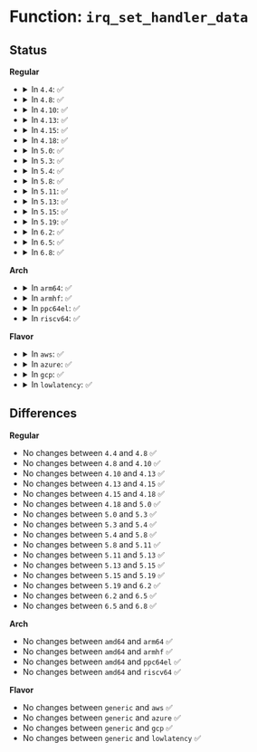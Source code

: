 # Function: <code>irq_set_handler_data</code>

## Status
<b>Regular</b>
<ul>
<li>
<details>
<summary>In <code>4.4</code>: ✅</summary>

```c
int irq_set_handler_data(unsigned int irq, void *data);
```

**Collision:** Unique Global

**Inline:** No

**Transformation:** False

**Instances:**

```
In kernel/irq/chip.c (ffffffff810dd8b0)
Location: kernel/irq/chip.c:93
Inline: False
Direct callers:
  - kernel/irq/irqdomain.c:irq_domain_set_info
  - kernel/irq/irqdomain.c:irq_domain_free_irqs_top
  - kernel/irq/msi.c:msi_domain_ops_init
  - drivers/gpio/gpiolib.c:gpiochip_remove
  - drivers/xen/events/events_base.c:xen_free_irq
  - drivers/xen/events/events_base.c:xen_irq_init
  - drivers/mfd/twl4030-irq.c:twl4030_sih_setup
```
**Symbols:**

```
ffffffff810dd8b0-ffffffff810dd918: irq_set_handler_data (STB_GLOBAL)
```
</details>
</li>
<li>
<details>
<summary>In <code>4.8</code>: ✅</summary>

```c
int irq_set_handler_data(unsigned int irq, void *data);
```

**Collision:** Unique Global

**Inline:** No

**Transformation:** False

**Instances:**

```
In kernel/irq/chip.c (ffffffff810e30c0)
Location: kernel/irq/chip.c:93
Inline: False
Direct callers:
  - kernel/irq/irqdomain.c:irq_domain_free_irqs_top
  - kernel/irq/irqdomain.c:irq_domain_set_info
  - kernel/irq/msi.c:msi_domain_ops_init
  - drivers/gpio/gpiolib.c:gpiochip_remove
  - drivers/xen/events/events_base.c:xen_free_irq
  - drivers/xen/events/events_base.c:xen_irq_init
  - drivers/mfd/twl4030-irq.c:twl4030_sih_setup
```
**Symbols:**

```
ffffffff810e30c0-ffffffff810e3128: irq_set_handler_data (STB_GLOBAL)
```
</details>
</li>
<li>
<details>
<summary>In <code>4.10</code>: ✅</summary>

```c
int irq_set_handler_data(unsigned int irq, void *data);
```

**Collision:** Unique Global

**Inline:** No

**Transformation:** False

**Instances:**

```
In kernel/irq/chip.c (ffffffff810e99a0)
Location: kernel/irq/chip.c:92
Inline: False
Direct callers:
  - kernel/irq/irqdomain.c:irq_domain_free_irqs_top
  - kernel/irq/irqdomain.c:irq_domain_set_info
  - kernel/irq/msi.c:msi_domain_ops_init
  - drivers/gpio/gpiolib.c:gpiochip_remove
  - drivers/xen/events/events_base.c:xen_free_irq
  - drivers/xen/events/events_base.c:xen_irq_init
  - drivers/mfd/twl4030-irq.c:twl4030_sih_setup
```
**Symbols:**

```
ffffffff810e99a0-ffffffff810e9a08: irq_set_handler_data (STB_GLOBAL)
```
</details>
</li>
<li>
<details>
<summary>In <code>4.13</code>: ✅</summary>

```c
int irq_set_handler_data(unsigned int irq, void *data);
```

**Collision:** Unique Global

**Inline:** No

**Transformation:** False

**Instances:**

```
In kernel/irq/chip.c (ffffffff810e8e90)
Location: kernel/irq/chip.c:92
Inline: False
Direct callers:
  - kernel/irq/irqdomain.c:irq_domain_free_irqs_top
  - kernel/irq/irqdomain.c:irq_domain_set_info
  - kernel/irq/msi.c:msi_domain_ops_init
  - drivers/gpio/gpiolib.c:gpiochip_remove
  - drivers/xen/events/events_base.c:xen_free_irq
  - drivers/xen/events/events_base.c:xen_irq_init
  - drivers/mfd/twl4030-irq.c:twl4030_sih_setup
```
**Symbols:**

```
ffffffff810e8e90-ffffffff810e8ef8: irq_set_handler_data (STB_GLOBAL)
```
</details>
</li>
<li>
<details>
<summary>In <code>4.15</code>: ✅</summary>

```c
int irq_set_handler_data(unsigned int irq, void *data);
```

**Collision:** Unique Global

**Inline:** No

**Transformation:** False

**Instances:**

```
In kernel/irq/chip.c (ffffffff810f12f0)
Location: kernel/irq/chip.c:92
Inline: False
Direct callers:
  - kernel/irq/irqdomain.c:irq_domain_free_irqs_top
  - kernel/irq/irqdomain.c:irq_domain_set_info
  - kernel/irq/msi.c:msi_domain_ops_init
  - drivers/xen/events/events_base.c:xen_free_irq
  - drivers/xen/events/events_base.c:xen_irq_init
  - drivers/mfd/twl4030-irq.c:twl4030_sih_setup
```
**Symbols:**

```
ffffffff810f12f0-ffffffff810f1358: irq_set_handler_data (STB_GLOBAL)
```
</details>
</li>
<li>
<details>
<summary>In <code>4.18</code>: ✅</summary>

```c
int irq_set_handler_data(unsigned int irq, void *data);
```

**Collision:** Unique Global

**Inline:** No

**Transformation:** False

**Instances:**

```
In kernel/irq/chip.c (ffffffff810f9730)
Location: kernel/irq/chip.c:90
Inline: False
Direct callers:
  - kernel/irq/irqdomain.c:irq_domain_free_irqs_top
  - kernel/irq/irqdomain.c:irq_domain_set_info
  - kernel/irq/msi.c:msi_domain_ops_init
  - drivers/pci/controller/dwc/pcie-designware-host.c:dw_pcie_free_msi
  - drivers/xen/events/events_base.c:xen_free_irq
  - drivers/xen/events/events_base.c:xen_irq_init
  - drivers/mfd/twl4030-irq.c:twl4030_sih_setup
```
**Symbols:**

```
ffffffff810f9730-ffffffff810f9798: irq_set_handler_data (STB_GLOBAL)
```
</details>
</li>
<li>
<details>
<summary>In <code>5.0</code>: ✅</summary>

```c
int irq_set_handler_data(unsigned int irq, void *data);
```

**Collision:** Unique Global

**Inline:** No

**Transformation:** False

**Instances:**

```
In kernel/irq/chip.c (ffffffff81104ee0)
Location: kernel/irq/chip.c:90
Inline: False
Direct callers:
  - kernel/irq/irqdomain.c:irq_domain_free_irqs_top
  - kernel/irq/irqdomain.c:irq_domain_set_info
  - kernel/irq/msi.c:msi_domain_ops_init
  - drivers/pci/controller/dwc/pcie-designware-host.c:dw_pcie_free_msi
  - drivers/xen/events/events_base.c:xen_free_irq
  - drivers/xen/events/events_base.c:xen_irq_init
  - drivers/mfd/twl4030-irq.c:twl4030_sih_setup
```
**Symbols:**

```
ffffffff81104ee0-ffffffff81104f48: irq_set_handler_data (STB_GLOBAL)
```
</details>
</li>
<li>
<details>
<summary>In <code>5.3</code>: ✅</summary>

```c
int irq_set_handler_data(unsigned int irq, void *data);
```

**Collision:** Unique Global

**Inline:** No

**Transformation:** False

**Instances:**

```
In kernel/irq/chip.c (ffffffff8110e1c0)
Location: kernel/irq/chip.c:90
Inline: False
Direct callers:
  - kernel/irq/irqdomain.c:irq_domain_free_irqs_top
  - kernel/irq/irqdomain.c:irq_domain_set_info
  - kernel/irq/msi.c:msi_domain_ops_init
  - drivers/pci/controller/dwc/pcie-designware-host.c:dw_pcie_free_msi
  - drivers/xen/events/events_base.c:xen_free_irq
  - drivers/xen/events/events_base.c:xen_irq_init
  - drivers/mfd/twl4030-irq.c:twl4030_sih_setup
```
**Symbols:**

```
ffffffff8110e1c0-ffffffff8110e228: irq_set_handler_data (STB_GLOBAL)
```
</details>
</li>
<li>
<details>
<summary>In <code>5.4</code>: ✅</summary>

```c
int irq_set_handler_data(unsigned int irq, void *data);
```

**Collision:** Unique Global

**Inline:** No

**Transformation:** False

**Instances:**

```
In kernel/irq/chip.c (ffffffff8111a480)
Location: kernel/irq/chip.c:90
Inline: False
Direct callers:
  - kernel/irq/irqdomain.c:irq_domain_free_irqs_top
  - kernel/irq/irqdomain.c:irq_domain_set_info
  - kernel/irq/msi.c:msi_domain_ops_init
  - drivers/pci/controller/dwc/pcie-designware-host.c:dw_pcie_free_msi
  - drivers/xen/events/events_base.c:xen_free_irq
  - drivers/xen/events/events_base.c:xen_irq_init
  - drivers/mfd/twl4030-irq.c:twl4030_sih_setup
```
**Symbols:**

```
ffffffff8111a480-ffffffff8111a4e8: irq_set_handler_data (STB_GLOBAL)
```
</details>
</li>
<li>
<details>
<summary>In <code>5.8</code>: ✅</summary>

```c
int irq_set_handler_data(unsigned int irq, void *data);
```

**Collision:** Unique Global

**Inline:** No

**Transformation:** False

**Instances:**

```
In kernel/irq/chip.c (ffffffff81126500)
Location: kernel/irq/chip.c:90
Inline: False
Direct callers:
  - kernel/irq/irqdomain.c:irq_domain_free_irqs_top
  - kernel/irq/irqdomain.c:irq_domain_set_info
  - kernel/irq/msi.c:msi_domain_ops_init
  - drivers/pci/controller/dwc/pcie-designware-host.c:dw_pcie_free_msi
  - drivers/mfd/twl4030-irq.c:twl4030_sih_setup
```
**Symbols:**

```
ffffffff81126500-ffffffff81126567: irq_set_handler_data (STB_GLOBAL)
```
</details>
</li>
<li>
<details>
<summary>In <code>5.11</code>: ✅</summary>

```c
int irq_set_handler_data(unsigned int irq, void *data);
```

**Collision:** Unique Global

**Inline:** No

**Transformation:** False

**Instances:**

```
In kernel/irq/chip.c (ffffffff81122140)
Location: kernel/irq/chip.c:90
Inline: False
Direct callers:
  - kernel/irq/irqdomain.c:irq_domain_free_irqs_top
  - kernel/irq/irqdomain.c:irq_domain_set_info
  - kernel/irq/msi.c:msi_domain_ops_init
  - drivers/pci/controller/dwc/pcie-designware-host.c:dw_pcie_free_msi
  - drivers/mfd/twl4030-irq.c:twl4030_sih_setup
```
**Symbols:**

```
ffffffff81122140-ffffffff811221a7: irq_set_handler_data (STB_GLOBAL)
```
</details>
</li>
<li>
<details>
<summary>In <code>5.13</code>: ✅</summary>

```c
int irq_set_handler_data(unsigned int irq, void *data);
```

**Collision:** Unique Global

**Inline:** No

**Transformation:** False

**Instances:**

```
In kernel/irq/chip.c (ffffffff811224c0)
Location: kernel/irq/chip.c:90
Inline: False
Direct callers:
  - kernel/irq/irqdomain.c:irq_domain_free_irqs_top
  - kernel/irq/irqdomain.c:irq_domain_set_info
  - kernel/irq/msi.c:msi_domain_ops_init
  - drivers/mfd/twl4030-irq.c:twl4030_sih_setup
```
**Symbols:**

```
ffffffff811224c0-ffffffff81122527: irq_set_handler_data (STB_GLOBAL)
```
</details>
</li>
<li>
<details>
<summary>In <code>5.15</code>: ✅</summary>

```c
int irq_set_handler_data(unsigned int irq, void *data);
```

**Collision:** Unique Global

**Inline:** No

**Transformation:** False

**Instances:**

```
In kernel/irq/chip.c (ffffffff81142a70)
Location: kernel/irq/chip.c:90
Inline: False
Direct callers:
  - kernel/irq/irqdomain.c:irq_domain_free_irqs_top
  - kernel/irq/irqdomain.c:irq_domain_set_info
  - kernel/irq/msi.c:msi_domain_ops_init
  - drivers/mfd/twl4030-irq.c:twl4030_sih_setup
```
**Symbols:**

```
ffffffff81142a70-ffffffff81142ad7: irq_set_handler_data (STB_GLOBAL)
```
</details>
</li>
<li>
<details>
<summary>In <code>5.19</code>: ✅</summary>

```c
int irq_set_handler_data(unsigned int irq, void *data);
```

**Collision:** Unique Global

**Inline:** No

**Transformation:** False

**Instances:**

```
In kernel/irq/chip.c (ffffffff811666f0)
Location: kernel/irq/chip.c:87
Inline: False
Direct callers:
  - kernel/irq/irqdomain.c:irq_domain_free_irqs_top
  - kernel/irq/irqdomain.c:irq_domain_set_info
  - kernel/irq/msi.c:msi_domain_ops_init
  - drivers/mfd/twl4030-irq.c:twl4030_sih_setup
```
**Symbols:**

```
ffffffff811666f0-ffffffff8116676b: irq_set_handler_data (STB_GLOBAL)
```
</details>
</li>
<li>
<details>
<summary>In <code>6.2</code>: ✅</summary>

```c
int irq_set_handler_data(unsigned int irq, void *data);
```

**Collision:** Unique Global

**Inline:** No

**Transformation:** False

**Instances:**

```
In kernel/irq/chip.c (ffffffff8119a980)
Location: kernel/irq/chip.c:87
Inline: False
Direct callers:
  - kernel/irq/irqdomain.c:irq_domain_free_irqs_top
  - kernel/irq/irqdomain.c:irq_domain_set_info
  - kernel/irq/msi.c:msi_domain_ops_init
  - drivers/mfd/twl4030-irq.c:twl4030_sih_setup
```
**Symbols:**

```
ffffffff8119a980-ffffffff8119a9fb: irq_set_handler_data (STB_GLOBAL)
```
</details>
</li>
<li>
<details>
<summary>In <code>6.5</code>: ✅</summary>

```c
int irq_set_handler_data(unsigned int irq, void *data);
```

**Collision:** Unique Global

**Inline:** No

**Transformation:** False

**Instances:**

```
In kernel/irq/chip.c (ffffffff811ac6e0)
Location: kernel/irq/chip.c:87
Inline: False
Direct callers:
  - kernel/irq/irqdomain.c:irq_domain_free_irqs_top
  - kernel/irq/irqdomain.c:irq_domain_set_info
  - kernel/irq/msi.c:msi_domain_ops_init
  - drivers/mfd/twl4030-irq.c:twl4030_sih_setup
```
**Symbols:**

```
ffffffff811ac6e0-ffffffff811ac75b: irq_set_handler_data (STB_GLOBAL)
```
</details>
</li>
<li>
<details>
<summary>In <code>6.8</code>: ✅</summary>

```c
int irq_set_handler_data(unsigned int irq, void *data);
```

**Collision:** Unique Global

**Inline:** No

**Transformation:** False

**Instances:**

```
In kernel/irq/chip.c (ffffffff811bc2e0)
Location: kernel/irq/chip.c:87
Inline: False
Direct callers:
  - kernel/irq/irqdomain.c:irq_domain_free_irqs_top
  - kernel/irq/irqdomain.c:irq_domain_set_info
  - kernel/irq/msi.c:msi_domain_ops_init
  - drivers/mfd/twl4030-irq.c:twl4030_sih_setup
```
**Symbols:**

```
ffffffff811bc2e0-ffffffff811bc35b: irq_set_handler_data (STB_GLOBAL)
```
</details>
</li>
</ul>
<b>Arch</b>
<ul>
<li>
<details>
<summary>In <code>arm64</code>: ✅</summary>

```c
int irq_set_handler_data(unsigned int irq, void *data);
```

**Collision:** Unique Global

**Inline:** No

**Transformation:** False

**Instances:**

```
In kernel/irq/chip.c (ffff80001017dab8)
Location: kernel/irq/chip.c:90
Inline: False
Direct callers:
  - kernel/irq/irqdomain.c:irq_domain_free_irqs_top
  - kernel/irq/irqdomain.c:irq_domain_set_info
  - kernel/irq/msi.c:msi_domain_ops_init
  - drivers/irqchip/irq-mvebu-pic.c:mvebu_pic_probe
  - drivers/gpio/gpio-davinci.c:davinci_gpio_irq_setup
  - drivers/gpio/gpio-davinci.c:davinci_gpio_irq_map
  - drivers/pci/controller/pci-xgene-msi.c:xgene_msi_hwirq_alloc
  - drivers/pci/controller/pcie-altera-msi.c:altera_msi_remove
  - drivers/pci/controller/dwc/pcie-designware-host.c:dw_pcie_free_msi
  - drivers/xen/events/events_base.c:xen_free_irq
  - drivers/xen/events/events_base.c:xen_irq_init
  - drivers/mfd/twl4030-irq.c:twl4030_sih_setup
```
**Symbols:**

```
ffff80001017dab8-ffff80001017db40: irq_set_handler_data (STB_GLOBAL)
```
</details>
</li>
<li>
<details>
<summary>In <code>armhf</code>: ✅</summary>

```c
int irq_set_handler_data(unsigned int irq, void *data);
```

**Collision:** Unique Global

**Inline:** No

**Transformation:** False

**Instances:**

```
In kernel/irq/chip.c (c03ce294)
Location: kernel/irq/chip.c:90
Inline: False
Direct callers:
  - kernel/irq/irqdomain.c:irq_domain_free_irqs_top
  - kernel/irq/irqdomain.c:irq_domain_set_info
  - kernel/irq/msi.c:msi_domain_ops_init
  - drivers/pci/controller/pcie-altera-msi.c:altera_msi_remove
  - drivers/pci/controller/dwc/pcie-designware-host.c:dw_pcie_free_msi
  - drivers/soc/dove/pmu.c:dove_init_pmu_irq
  - drivers/mfd/twl4030-irq.c:twl4030_sih_setup
```
**Symbols:**

```
c03ce294-c03ce31c: irq_set_handler_data (STB_GLOBAL)
```
</details>
</li>
<li>
<details>
<summary>In <code>ppc64el</code>: ✅</summary>

```c
int irq_set_handler_data(unsigned int irq, void *data);
```

**Collision:** Unique Global

**Inline:** No

**Transformation:** False

**Instances:**

```
In kernel/irq/chip.c (c0000000001d8370)
Location: kernel/irq/chip.c:90
Inline: False
Direct callers:
  - arch/powerpc/sysdev/mpic.c:mpic_init
  - arch/powerpc/sysdev/xive/common.c:xive_irq_domain_unmap
  - kernel/irq/irqdomain.c:irq_domain_set_info
  - drivers/mfd/twl4030-irq.c:twl4030_sih_setup
```
**Symbols:**

```
c0000000001d8370-c0000000001d840c: irq_set_handler_data (STB_GLOBAL)
```
</details>
</li>
<li>
<details>
<summary>In <code>riscv64</code>: ✅</summary>

```c
int irq_set_handler_data(unsigned int irq, void *data);
```

**Collision:** Unique Global

**Inline:** No

**Transformation:** False

**Instances:**

```
In kernel/irq/chip.c (ffffffe000116748)
Location: kernel/irq/chip.c:90
Inline: False
Direct callers:
  - kernel/irq/irqdomain.c:irq_domain_free_irqs_top
  - kernel/irq/irqdomain.c:irq_domain_set_info
  - kernel/irq/msi.c:msi_domain_ops_init
  - drivers/pci/controller/dwc/pcie-designware-host.c:dw_pcie_free_msi
  - drivers/mfd/twl4030-irq.c:twl4030_sih_setup
```
**Symbols:**

```
ffffffe000116748-ffffffe00011679a: irq_set_handler_data (STB_GLOBAL)
```
</details>
</li>
</ul>
<b>Flavor</b>
<ul>
<li>
<details>
<summary>In <code>aws</code>: ✅</summary>

```c
int irq_set_handler_data(unsigned int irq, void *data);
```

**Collision:** Unique Global

**Inline:** No

**Transformation:** False

**Instances:**

```
In kernel/irq/chip.c (ffffffff81112a60)
Location: kernel/irq/chip.c:90
Inline: False
Direct callers:
  - kernel/irq/irqdomain.c:irq_domain_free_irqs_top
  - kernel/irq/irqdomain.c:irq_domain_set_info
  - kernel/irq/msi.c:msi_domain_ops_init
  - drivers/pci/controller/dwc/pcie-designware-host.c:dw_pcie_free_msi
  - drivers/xen/events/events_base.c:xen_free_irq
  - drivers/xen/events/events_base.c:xen_irq_init
```
**Symbols:**

```
ffffffff81112a60-ffffffff81112ac8: irq_set_handler_data (STB_GLOBAL)
```
</details>
</li>
<li>
<details>
<summary>In <code>azure</code>: ✅</summary>

```c
int irq_set_handler_data(unsigned int irq, void *data);
```

**Collision:** Unique Global

**Inline:** No

**Transformation:** False

**Instances:**

```
In kernel/irq/chip.c (ffffffff81103780)
Location: kernel/irq/chip.c:90
Inline: False
Direct callers:
  - kernel/irq/irqdomain.c:irq_domain_free_irqs_top
  - kernel/irq/irqdomain.c:irq_domain_set_info
  - kernel/irq/msi.c:msi_domain_ops_init
  - drivers/pci/controller/dwc/pcie-designware-host.c:dw_pcie_free_msi
```
**Symbols:**

```
ffffffff81103780-ffffffff811037e8: irq_set_handler_data (STB_GLOBAL)
```
</details>
</li>
<li>
<details>
<summary>In <code>gcp</code>: ✅</summary>

```c
int irq_set_handler_data(unsigned int irq, void *data);
```

**Collision:** Unique Global

**Inline:** No

**Transformation:** False

**Instances:**

```
In kernel/irq/chip.c (ffffffff81110950)
Location: kernel/irq/chip.c:90
Inline: False
Direct callers:
  - kernel/irq/irqdomain.c:irq_domain_free_irqs_top
  - kernel/irq/irqdomain.c:irq_domain_set_info
  - kernel/irq/msi.c:msi_domain_ops_init
  - drivers/pci/controller/dwc/pcie-designware-host.c:dw_pcie_free_msi
  - drivers/xen/events/events_base.c:xen_free_irq
  - drivers/xen/events/events_base.c:xen_irq_init
  - drivers/mfd/twl4030-irq.c:twl4030_sih_setup
```
**Symbols:**

```
ffffffff81110950-ffffffff811109b8: irq_set_handler_data (STB_GLOBAL)
```
</details>
</li>
<li>
<details>
<summary>In <code>lowlatency</code>: ✅</summary>

```c
int irq_set_handler_data(unsigned int irq, void *data);
```

**Collision:** Unique Global

**Inline:** No

**Transformation:** False

**Instances:**

```
In kernel/irq/chip.c (ffffffff8111bed0)
Location: kernel/irq/chip.c:90
Inline: False
Direct callers:
  - kernel/irq/irqdomain.c:irq_domain_free_irqs_top
  - kernel/irq/irqdomain.c:irq_domain_set_info
  - kernel/irq/msi.c:msi_domain_ops_init
  - drivers/pci/controller/dwc/pcie-designware-host.c:dw_pcie_free_msi
  - drivers/xen/events/events_base.c:xen_free_irq
  - drivers/xen/events/events_base.c:xen_irq_init
  - drivers/mfd/twl4030-irq.c:twl4030_sih_setup
```
**Symbols:**

```
ffffffff8111bed0-ffffffff8111bf38: irq_set_handler_data (STB_GLOBAL)
```
</details>
</li>
</ul>

## Differences
<b>Regular</b>
<ul>
<li>
No changes between <code>4.4</code> and <code>4.8</code> ✅
</li>
<li>
No changes between <code>4.8</code> and <code>4.10</code> ✅
</li>
<li>
No changes between <code>4.10</code> and <code>4.13</code> ✅
</li>
<li>
No changes between <code>4.13</code> and <code>4.15</code> ✅
</li>
<li>
No changes between <code>4.15</code> and <code>4.18</code> ✅
</li>
<li>
No changes between <code>4.18</code> and <code>5.0</code> ✅
</li>
<li>
No changes between <code>5.0</code> and <code>5.3</code> ✅
</li>
<li>
No changes between <code>5.3</code> and <code>5.4</code> ✅
</li>
<li>
No changes between <code>5.4</code> and <code>5.8</code> ✅
</li>
<li>
No changes between <code>5.8</code> and <code>5.11</code> ✅
</li>
<li>
No changes between <code>5.11</code> and <code>5.13</code> ✅
</li>
<li>
No changes between <code>5.13</code> and <code>5.15</code> ✅
</li>
<li>
No changes between <code>5.15</code> and <code>5.19</code> ✅
</li>
<li>
No changes between <code>5.19</code> and <code>6.2</code> ✅
</li>
<li>
No changes between <code>6.2</code> and <code>6.5</code> ✅
</li>
<li>
No changes between <code>6.5</code> and <code>6.8</code> ✅
</li>
</ul>
<b>Arch</b>
<ul>
<li>
No changes between <code>amd64</code> and <code>arm64</code> ✅
</li>
<li>
No changes between <code>amd64</code> and <code>armhf</code> ✅
</li>
<li>
No changes between <code>amd64</code> and <code>ppc64el</code> ✅
</li>
<li>
No changes between <code>amd64</code> and <code>riscv64</code> ✅
</li>
</ul>
<b>Flavor</b>
<ul>
<li>
No changes between <code>generic</code> and <code>aws</code> ✅
</li>
<li>
No changes between <code>generic</code> and <code>azure</code> ✅
</li>
<li>
No changes between <code>generic</code> and <code>gcp</code> ✅
</li>
<li>
No changes between <code>generic</code> and <code>lowlatency</code> ✅
</li>
</ul>
